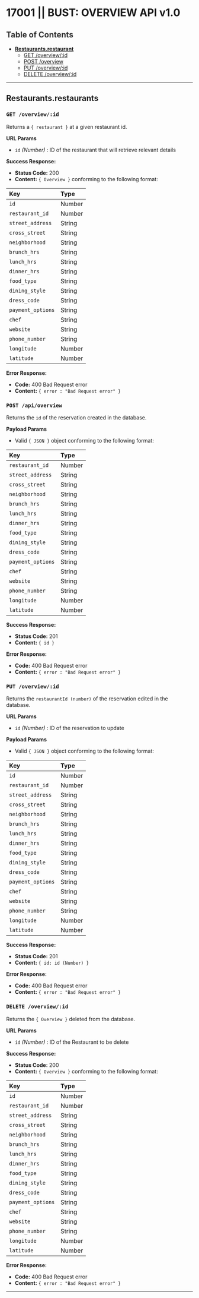 # 17001 || BUST: OVERVIEW API v1.0

 ## <a style="color: #333333">Table of Contents</a>
* [**Restaurants.restaurant**](#restaurantsrestaurant)
    * [GET /overview/:id](#get-restaurantid)
    * [POST /overview](#post-restaurantid)
    * [PUT /overview/:id](#put-restaurantid)
    * [DELETE /overview/:id](#delete-restaurantid)
<hr>

 ## Restaurants.restaurants
### `GET /overview/:id`
Returns a `{ restaurant }` at a given restaurant id.

 **URL Params**
  * `id` _(Number)_ : ID of the restaurant that will retrieve relevant details

 **Success Response:**
  * **Status Code:** 200
  * **Content:** `{ Overview }` conforming to the following format:

   |Key              |Type    |
   |:--------------- |:------ |
   |`id`             |Number  |
   |`restaurant_id`  |Number  |
   |`street_address` |String  |
   |`cross_street`   |String  |
   |`neighborhood`   |String  |
   |`brunch_hrs`     |String  |
   |`lunch_hrs`      |String  |
   |`dinner_hrs`     |String  |
   |`food_type`      |String  |
   |`dining_style`   |String  |
   |`dress_code`     |String  |
   |`payment_options`|String  |
   |`chef`           |String  |
   |`website`        |String  |
   |`phone_number`   |String  |
   |`longitude`      |Number  |
   |`latitude`       |Number  |

 **Error Response:**
  * **Code:** 400 Bad Request error
  * **Content:** `{ error : "Bad Request error" }`

 ### `POST /api/overview`
Returns the `id` of the reservation created in the database.

 **Payload Params**
  * Valid `{ JSON }` object conforming to the following format:

   |Key              |Type    |
   |:--------------- |:------ |
   |`restaurant_id`  |Number  |
   |`street_address` |String  |
   |`cross_street`   |String  |
   |`neighborhood`   |String  |
   |`brunch_hrs`     |String  |
   |`lunch_hrs`      |String  |
   |`dinner_hrs`     |String  |
   |`food_type`      |String  |
   |`dining_style`   |String  |
   |`dress_code`     |String  |
   |`payment_options`|String  |
   |`chef`           |String  |
   |`website`        |String  |
   |`phone_number`   |String  |
   |`longitude`      |Number  |
   |`latitude`       |Number  |

 **Success Response:**
  * **Status Code:** 201
  * **Content:** `{ id }`

 **Error Response:**
  * **Code:** 400 Bad Request error
  * **Content:** `{ error : "Bad Request error" }`

 ### `PUT /overview/:id`
Returns the `restaurantId (number)` of the reservation edited in the database.

 **URL Params**
  * `id` _(Number)_ : ID of the reservation to update

 **Payload Params**
  * Valid `{ JSON }` object conforming to the following format:

   |Key              |Type    |
   |:--------------- |:------ |
   |`id`             |Number  |
   |`restaurant_id`  |Number  |
   |`street_address` |String  |
   |`cross_street`   |String  |
   |`neighborhood`   |String  |
   |`brunch_hrs`     |String  |
   |`lunch_hrs`      |String  |
   |`dinner_hrs`     |String  |
   |`food_type`      |String  |
   |`dining_style`   |String  |
   |`dress_code`     |String  |
   |`payment_options`|String  |
   |`chef`           |String  |
   |`website`        |String  |
   |`phone_number`   |String  |
   |`longitude`      |Number  |
   |`latitude`       |Number  |

 **Success Response:**
  * **Status Code:** 201
  * **Content:** `{ id: id (Number) }`

 **Error Response:**
  * **Code:** 400 Bad Request error
  * **Content:** `{ error : "Bad Request error" }`

 ### `DELETE /overview/:id`
Returns the `{ Overview }` deleted from the database.

 **URL Params**
  * `id` _(Number)_ : ID of the Restaurant to be delete

 **Success Response:**
  * **Status Code:** 200
  * **Content:** `{ Overview }` conforming to the following format:

   |Key              |Type    |
   |:--------------- |:------ |
   |`id`             |Number  |
   |`restaurant_id`  |Number  |
   |`street_address` |String  |
   |`cross_street`   |String  |
   |`neighborhood`   |String  |
   |`brunch_hrs`     |String  |
   |`lunch_hrs`      |String  |
   |`dinner_hrs`     |String  |
   |`food_type`      |String  |
   |`dining_style`   |String  |
   |`dress_code`     |String  |
   |`payment_options`|String  |
   |`chef`           |String  |
   |`website`        |String  |
   |`phone_number`   |String  |
   |`longitude`      |Number  |
   |`latitude`       |Number  |

 **Error Response:**
  * **Code:** 400 Bad Request error
  * **Content:** `{ error : "Bad Request error" }`
<hr>